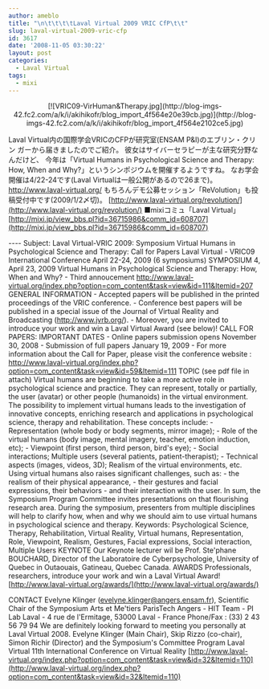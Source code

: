 ```yaml
---
author: ameblo
title: "\n\t\t\t\tLaval Virtual 2009 VRIC CfP\t\t"
slug: laval-virtual-2009-vric-cfp
id: 3617
date: '2008-11-05 03:30:22'
layout: post
categories:
  - Laval Virtual
tags:
  - mixi
---
```


<div align="center">[![VRIC09-VirHuman&Therapy.jpg](http://blog-imgs-42.fc2.com/a/k/i/akihikofr/blog_import_4f564e20e39cb.jpg)](http://blog-imgs-42.fc2.com/a/k/i/akihikofr/blog_import_4f564e2102ce5.jpg)</div>

Laval Virtual内の国際学会VRICのCFPが研究室(ENSAM P&I)のエブリン・クリン ガーから届きましたのでご紹介。 彼女はサイバーセラピーが主な研究分野なんだけど、 今年は「Virtual Humans in Psychological Science and Therapy: How, When and Why?」というシンポジウムを開催するようですね。 なお学会開催は4/22-24です(Laval Virtualは一般公開があるので26まで)。 http://www.laval-virtual.org/ もちろんデモ公募セッション「ReVolution」も投稿受付中です(2009/1/2〆切)。 [http://www.laval-virtual.org/revolution/](http://www.laval-virtual.org/revolution/) ■mixiコミュ「Laval Virtual」 [http://mixi.jp/view_bbs.pl?id=36715986&comm_id=608707](http://mixi.jp/view_bbs.pl?id=36715986&comm_id=608707)

---- Subject: Laval Virtual-VRIC 2009: Symposium Virtual Humans in Psychological Science and Therapy: Call for Papers Laval Virtual - VRIC09 International Conference April 22-24, 2009 (6 symposiums) SYMPOSIUM 4, April 23, 2009 Virtual Humans in Psychological Science and Therapy: How, When and Why? - Third annoucement http://www.laval-virtual.org/index.php?option=com_content&task=view&id=111&Itemid=207 GENERAL INFORMATION - Accepted papers will be published in the printed proceedings of the VRIC conference. - Conference best papers will be published in a special issue of the Journal of Virtual Reality and Broadcasting (http://www.jvrb.org/). - Moreover, you are invited to introduce your work and win a Laval Virtual Award (see below)! CALL FOR PAPERS: IMPORTANT DATES - Online papers submission opens November 30, 2008 - Submission of full papers January 19, 2009 - For more information about the Call for Paper, please visit the conference website : http://www.laval-virtual.org/index.php?option=com_content&task=view&id=59&Itemid=111 TOPIC (see pdf file in attach) Virtual humans are beginning to take a more active role in psychological science and practice. They can represent, totally or partially, the user (avatar) or other people (humanoids) in the virtual environment. The possibility to implement virtual humans leads to the investigation of innovative concepts, enriching research and applications in psychological science, therapy and rehabilitation. These concepts include: - Representation (whole body or body segments, mirror image); - Role of the virtual humans (body image, mental imagery, teacher, emotion induction, etc); - Viewpoint (first person, third person, bird's eye); - Social interactions; Multiple users (several patients, patient-therapist); - Technical aspects (images, videos, 3D); Realism of the virtual environments, etc. Using virtual humans also raises significant challenges, such as: - the realism of their physical appearance, - their gestures and facial expressions, their behaviors - and their interaction with the user. In sum, the Symposium Program Committee invites presentations on that flourishing research area. During the symposium, presenters from multiple disciplines will help to clarify how, when and why we should aim to use virtual humans in psychological science and therapy. Keywords: Psychological Science, Therapy, Rehabilitation, Virtual Reality, Virtual humans, Representation, Role, Viewpoint, Realism, Gestures, Facial expressions, Social interaction, Multiple Users KEYNOTE Our Keynote lecturer wil be Prof. Ste'phane BOUCHARD, Director of the Laboratoire de Cyberpsychologie, University of Quebec in Outaouais, Gatineau, Quebec Canada. AWARDS Professionals, researchers, introduce your work and win a Laval Virtual Award! [http://www.laval-virtual.org/awards/](http://www.laval-virtual.org/awards/)

CONTACT Evelyne Klinger (evelyne.klinger@angers.ensam.fr), Scientific Chair of the Symposium Arts et Me'tiers ParisTech Angers - HIT Team - PI Lab Laval - 4 rue de l'Ermitage, 53000 Laval - France Phone/Fax : (33) 2 43 56 79 94 We are definitely looking forward to meeting you personally at Laval Virtual 2008. Evelyne Klinger (Main Chair), Skip Rizzo (co-chair), Simon Richir (Director) and the Symposium's Committee Program Laval Virtual 11th International Conference on Virtual Reality [http://www.laval-virtual.org/index.php?option=com_content&task=view&id=32&Itemid=110](http://www.laval-virtual.org/index.php?option=com_content&task=view&id=32&Itemid=110)